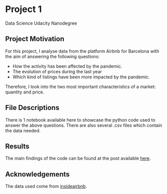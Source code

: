 # Project 1
Data Science Udacity Nanodegree


## Project Motivation
For this project, I analyse data from the platform Airbnb for Barcelona with the aim of answering the following questions:
+ How the activity has been affected by the pandemic.
+ The evolution of prices during the last year 
+ Which kind of listings have been more impacted by the pandemic.
 
Therefore, I look into the two most important characteristics of a market: quantity and price.


## File Descriptions
There is 1 notebook available here to showcase the python code used to answer the above questions. There are also several .csv files which contain the data needed. 


## Results
The main findings of the code can be found at the post available [here](https://afagustin7.medium.com/analyzing-the-impact-of-covid-19-on-barcelonas-airbnb-market-844d9425706f). 

## Acknowledgements
The data used come from [insideairbnb](http://insideairbnb.com/get-the-data.html).
